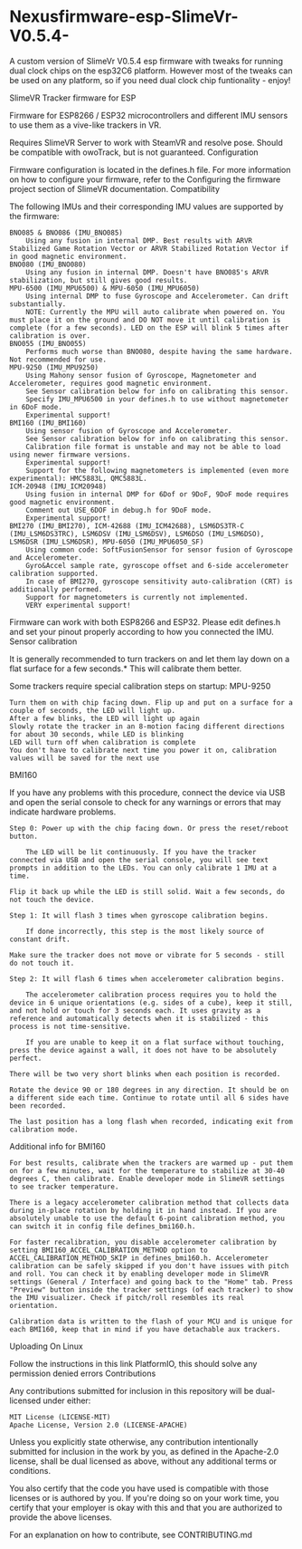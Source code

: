 # Nexusfirmware-esp-SlimeVr-V0.5.4-
A custom version of SlimeVr V0.5.4 esp firmware with tweaks for running dual clock chips on the esp32C6 platform.
However most of the tweaks can be used on any platform, so if you need dual clock chip funtionality - enjoy!

SlimeVR Tracker firmware for ESP

Firmware for ESP8266 / ESP32 microcontrollers and different IMU sensors to use them as a vive-like trackers in VR.

Requires SlimeVR Server to work with SteamVR and resolve pose. Should be compatible with owoTrack, but is not guaranteed.
Configuration

Firmware configuration is located in the defines.h file. For more information on how to configure your firmware, refer to the Configuring the firmware project section of SlimeVR documentation.
Compatibility

The following IMUs and their corresponding IMU values are supported by the firmware:

    BNO085 & BNO086 (IMU_BNO085)
        Using any fusion in internal DMP. Best results with ARVR Stabilized Game Rotation Vector or ARVR Stabilized Rotation Vector if in good magnetic environment.
    BNO080 (IMU_BNO080)
        Using any fusion in internal DMP. Doesn't have BNO085's ARVR stabilization, but still gives good results.
    MPU-6500 (IMU_MPU6500) & MPU-6050 (IMU_MPU6050)
        Using internal DMP to fuse Gyroscope and Accelerometer. Can drift substantially.
        NOTE: Currently the MPU will auto calibrate when powered on. You must place it on the ground and DO NOT move it until calibration is complete (for a few seconds). LED on the ESP will blink 5 times after calibration is over.
    BNO055 (IMU_BNO055)
        Performs much worse than BNO080, despite having the same hardware. Not recommended for use.
    MPU-9250 (IMU_MPU9250)
        Using Mahony sensor fusion of Gyroscope, Magnetometer and Accelerometer, requires good magnetic environment.
        See Sensor calibration below for info on calibrating this sensor.
        Specify IMU_MPU6500 in your defines.h to use without magnetometer in 6DoF mode.
        Experimental support!
    BMI160 (IMU_BMI160)
        Using sensor fusion of Gyroscope and Accelerometer.
        See Sensor calibration below for info on calibrating this sensor.
        Calibration file format is unstable and may not be able to load using newer firmware versions.
        Experimental support!
        Support for the following magnetometers is implemented (even more experimental): HMC5883L, QMC5883L.
    ICM-20948 (IMU_ICM20948)
        Using fusion in internal DMP for 6Dof or 9DoF, 9DoF mode requires good magnetic environment.
        Comment out USE_6DOF in debug.h for 9DoF mode.
        Experimental support!
    BMI270 (IMU_BMI270), ICM-42688 (IMU_ICM42688), LSM6DS3TR-C (IMU_LSM6DS3TRC), LSM6DSV (IMU_LSM6DSV), LSM6DSO (IMU_LSM6DSO), LSM6DSR (IMU_LSM6DSR), MPU-6050 (IMU_MPU6050_SF)
        Using common code: SoftFusionSensor for sensor fusion of Gyroscope and Accelerometer.
        Gyro&Accel sample rate, gyroscope offset and 6-side accelerometer calibration supported.
        In case of BMI270, gyroscope sensitivity auto-calibration (CRT) is additionally performed.
        Support for magnetometers is currently not implemented.
        VERY experimental support!

Firmware can work with both ESP8266 and ESP32. Please edit defines.h and set your pinout properly according to how you connected the IMU.
Sensor calibration

It is generally recommended to turn trackers on and let them lay down on a flat surface for a few seconds.* This will calibrate them better.

Some trackers require special calibration steps on startup:
MPU-9250

    Turn them on with chip facing down. Flip up and put on a surface for a couple of seconds, the LED will light up.
    After a few blinks, the LED will light up again
    Slowly rotate the tracker in an 8-motion facing different directions for about 30 seconds, while LED is blinking
    LED will turn off when calibration is complete
    You don't have to calibrate next time you power it on, calibration values will be saved for the next use

BMI160

If you have any problems with this procedure, connect the device via USB and open the serial console to check for any warnings or errors that may indicate hardware problems.

    Step 0: Power up with the chip facing down. Or press the reset/reboot button.

        The LED will be lit continuously. If you have the tracker connected via USB and open the serial console, you will see text prompts in addition to the LEDs. You can only calibrate 1 IMU at a time.

    Flip it back up while the LED is still solid. Wait a few seconds, do not touch the device.

    Step 1: It will flash 3 times when gyroscope calibration begins.

        If done incorrectly, this step is the most likely source of constant drift.

    Make sure the tracker does not move or vibrate for 5 seconds - still do not touch it.

    Step 2: It will flash 6 times when accelerometer calibration begins.

        The accelerometer calibration process requires you to hold the device in 6 unique orientations (e.g. sides of a cube), keep it still, and not hold or touch for 3 seconds each. It uses gravity as a reference and automatically detects when it is stabilized - this process is not time-sensitive.

        If you are unable to keep it on a flat surface without touching, press the device against a wall, it does not have to be absolutely perfect.

    There will be two very short blinks when each position is recorded.

    Rotate the device 90 or 180 degrees in any direction. It should be on a different side each time. Continue to rotate until all 6 sides have been recorded.

    The last position has a long flash when recorded, indicating exit from calibration mode.

Additional info for BMI160

    For best results, calibrate when the trackers are warmed up - put them on for a few minutes, wait for the temperature to stabilize at 30-40 degrees C, then calibrate. Enable developer mode in SlimeVR settings to see tracker temperature.

    There is a legacy accelerometer calibration method that collects data during in-place rotation by holding it in hand instead. If you are absolutely unable to use the default 6-point calibration method, you can switch it in config file defines_bmi160.h.

    For faster recalibration, you disable accelerometer calibration by setting BMI160_ACCEL_CALIBRATION_METHOD option to ACCEL_CALIBRATION_METHOD_SKIP in defines_bmi160.h. Accelerometer calibration can be safely skipped if you don't have issues with pitch and roll. You can check it by enabling developer mode in SlimeVR settings (General / Interface) and going back to the "Home" tab. Press "Preview" button inside the tracker settings (of each tracker) to show the IMU visualizer. Check if pitch/roll resembles its real orientation.

    Calibration data is written to the flash of your MCU and is unique for each BMI160, keep that in mind if you have detachable aux trackers.

Uploading On Linux

Follow the instructions in this link PlatformIO, this should solve any permission denied errors
Contributions

Any contributions submitted for inclusion in this repository will be dual-licensed under either:

    MIT License (LICENSE-MIT)
    Apache License, Version 2.0 (LICENSE-APACHE)

Unless you explicitly state otherwise, any contribution intentionally submitted for inclusion in the work by you, as defined in the Apache-2.0 license, shall be dual licensed as above, without any additional terms or conditions.

You also certify that the code you have used is compatible with those licenses or is authored by you. If you're doing so on your work time, you certify that your employer is okay with this and that you are authorized to provide the above licenses.

For an explanation on how to contribute, see CONTRIBUTING.md
